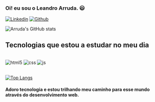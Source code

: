 ### Oi! eu sou o Leandro Arruda. :smiley:

[![Linkedin](https://img.shields.io/badge/LinkedIn-0077B5?style=for-the-badge&logo=linkedin&logoColor=white)](https://www.linkedin.com/in/leandro-arruda-777089160/)
[![Github](https://img.shields.io/badge/GitHub-100000?style=for-the-badge&logo=github&logoColor=white)](https://github.com/leoaarruda)

![Arruda's GitHub stats](https://github-readme-stats.vercel.app/api?username=leoaarruda&show_icons=true&theme=tokyonight)

## Tecnologias que estou a estudar no meu dia 

<div style="display: inline_block"><br>
    <img aling="center" alt="html5" src="https://img.shields.io/badge/HTML5-E34F26?style=for-the-badge&logo=html5&logoColor=white">
    <img aling="center" alt="css" src="https://img.shields.io/badge/CSS3-1572B6?style=for-the-badge&logo=css3&logoColor=white">
    <img aling="center" alt="js" src="https://img.shields.io/badge/JavaScript-323330?style=for-the-badge&logo=javascript&logoColor=F7DF1Ee">
</div><br>

[![Top Langs](https://github-readme-stats.vercel.app/api/top-langs/?username=leoaarruda&layout=compact)](https://github.com/leoaarruda/github-readme-stats)

#### Adoro tecnologia e estou trilhando meu caminho para esse mundo através do desenvolvimento web. <br><br>
